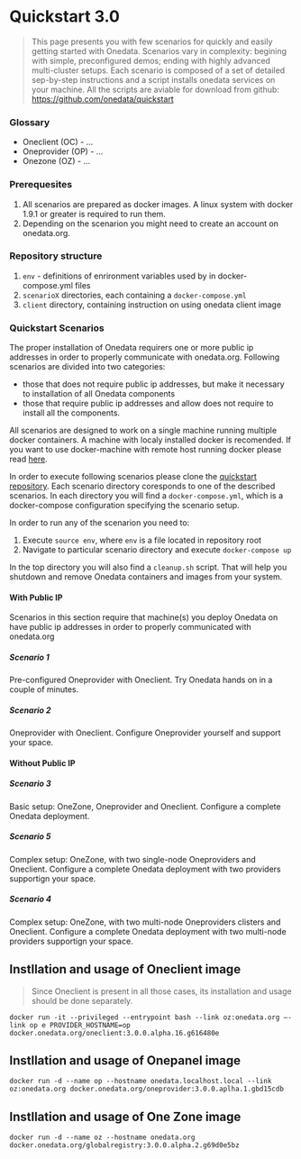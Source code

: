 # Quickstart 3.0

> This page presents you with few scenarios for quickly and easily getting started with Onedata. Scenarios vary in complexity: begining with simple, preconfigured demos; ending with highly advanced multi-cluster setups. Each scenario is composed of a set of detailed sep-by-step instructions and a script installs onedata services on your machine. All the scripts are aviable for download from github: https://github.com/onedata/quickstart

### Glossary
- Oneclient (OC) - ...
- Oneprovider (OP) - ...
- Onezone (OZ) - ...

### Prerequesites 
1. All scenarios are prepared as docker images. A linux system with docker 1.9.1 or greater is required to run them. 
2. Depending on the scenarion you might need to create an account on onedata.org.

### Repository structure

1. `env` - definitions of enrironment variables used by in docker-compose.yml files
2. `scenarioX` directories, each containing a `docker-compose.yml`
3. `client` directory, containing instruction on using onedata client image

### Quickstart Scenarios

The proper installation of Onedata requirers one or more public ip addresses in order to properly communicate with onedata.org. Following scenarios are divided into two categories:
- those that does not require public ip addresses, but make it necessary to installation of all Onedata components
- those that require public ip addresses and allow does not require to install all the components.

All scenarios are designed to work on a single machine running multiple docker containers. A machine with localy installed docker is recomended. If you want to use docker-machine with remote host running docker please read [here](here). 

In order to execute following scenarios please clone the [quickstart repository](https://github.com/onedata/quickstart). Each scenario directory coresponds to one of the described scenarios. In each directory you will find a `docker-compose.yml`, which is a docker-compose configuration specifying the scenario setup.

In order to run any of the scenarion you need to:

1. Execute `source env`, where `env` is a file located in repository root
2. Navigate to particular scenario directory and execute `docker-compose up`

In the top directory you will also find a `cleanup.sh` script. That will help you shutdown and remove Onedata containers and images from your system. 



#### With Public IP
Scenarios in this section require that machine(s) you deploy Onedata on have public ip addresses in order to properly communicated with onedata.org

##### Scenario 1
Pre-configured Oneprovider with Oneclient.
Try Onedata hands on in a couple of minutes.

##### Scenario 2 
Oneprovider with Oneclient.
Configure Oneprovider yourself and support your space.

#### Without Public IP

##### Scenario 3
Basic setup: OneZone, Oneprovider and Oneclient.
Configure a complete Onedata deployment. 

##### Scenario 5
Complex setup: OneZone, with two single-node Oneproviders and Oneclient.
Configure a complete Onedata deployment with two providers supportign your space.

##### Scenario 4
Complex setup: OneZone, with two multi-node Oneproviders clisters and Oneclient.
Configure a complete Onedata deployment with two multi-node providers supportign your space.


## Instllation and usage of Oneclient image
> Since Oneclient is present in all those cases, its installation and usage should be done separately.

```
docker run -it --privileged --entrypoint bash --link oz:onedata.org —-link op e PROVIDER_HOSTNAME=op docker.onedata.org/oneclient:3.0.0.alpha.16.g616480e
```

## Instllation and usage of Onepanel image


```
docker run -d --name op --hostname onedata.localhost.local --link oz:onedata.org docker.onedata.org/oneprovider:3.0.0.aplha.1.gbd15cdb
```

## Instllation and usage of One Zone image

```
docker run -d --name oz --hostname onedata.org docker.onedata.org/globalregistry:3.0.0.alpha.2.g69d0e5bz
```
 
